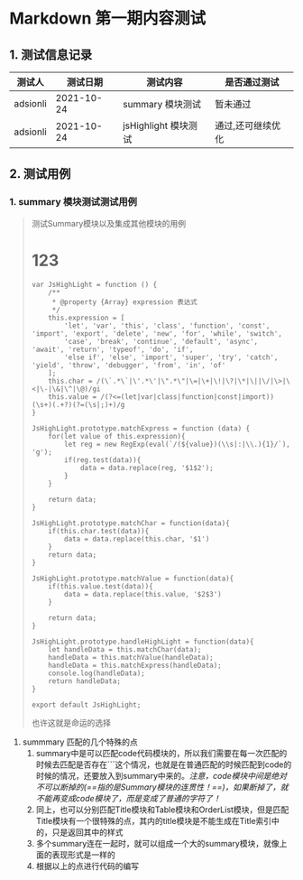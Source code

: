 # Markdown 第一期内容测试

## 1. 测试信息记录

| 测试人   | 测试日期   | 测试内容       | 是否通过测试 |
| -------- | ---------- | -------------- | ------------ |
| adsionli | 2021-10-24 | summary 模块测试  | 暂未通过         |
| adsionli | 2021-10-24 | jsHighlight 模块测试 | 通过,还可继续优化         |

## 2. 测试用例
### 1. summary 模块测试测试用例

> 测试Summary模块以及集成其他模块的用例
> # 123
>
> ```
> var JsHighLight = function () {
>     /**
>      * @property {Array} expression 表达式
>      */
>     this.expression = [
>         'let', 'var', 'this', 'class', 'function', 'const', 'import', 'export', 'delete', 'new', 'for', 'while', 'switch',
>         'case', 'break', 'continue', 'default', 'async', 'await', 'return', 'typeof', 'do', 'if',
>         'else if', 'else', 'import', 'super', 'try', 'catch', 'yield', 'throw', 'debugger', 'from', 'in', 'of'
>     ];
>     this.char = /(\`.*\`|\'.*\'|\".*\"|\=|\+|\!|\?|\*|\||\/|\>|\<|\-|\&|\^|\@)/gi
>     this.value = /(?<=(let|var|class|function|const|import))(\s+)(.+?)(?=(\s|;)+)/g
> }
> 
> JsHighLight.prototype.matchExpress = function (data) {
>     for(let value of this.expression){
>         let reg = new RegExp(eval(`/(${value})(\\s|:|\\.){1}/`), 'g');
>         if(reg.test(data)){
>             data = data.replace(reg, '$1$2');
>         }
>     }
> 
>     return data;
> }
> 
> JsHighLight.prototype.matchChar = function(data){
>     if(this.char.test(data)){
>         data = data.replace(this.char, '$1')
>     }
>     return data;
> }
> 
> JsHighLight.prototype.matchValue = function(data){
>     if(this.value.test(data)){
>         data = data.replace(this.value, '$2$3')
>     }
> 
>     return data;
> }
> 
> JsHighLight.prototype.handleHighLight = function(data){
>     let handleData = this.matchChar(data);
>     handleData = this.matchValue(handleData);
>     handleData = this.matchExpress(handleData);
>     console.log(handleData);
>     return handleData;
> }
> 
> export default JsHighLight;
> ```
>
> 也许这就是命运的选择

1. summmary 匹配的几个特殊的点
    1. summary中是可以匹配code代码模块的，所以我们需要在每一次匹配的时候去匹配是否存在```这个情况，也就是在普通匹配的时候匹配到code的时候的情况，还要放入到summary中来的。*注意，code模块中间是绝对不可以断掉的(==指的是Summary模块的连贯性！==)，如果断掉了，就不能再变成code模块了，而是变成了普通的字符了！*
    2. 同上，也可以分别匹配Title模块和Table模块和OrderList模块，但是匹配Title模块有一个很特殊的点，其内的title模块是不能生成在Title索引中的，只是返回其中的样式
    3. 多个summary连在一起时，就可以组成一个大的summary模块，就像上面的表现形式是一样的
    4. 根据以上的点进行代码的编写